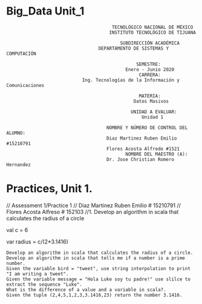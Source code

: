 # Big_Data Unit_1

                                           TECNOLÓGICO NACIONAL DE MÉXICO
                                          INSTITUTO TECNOLÓGICO DE TIJUANA

                                              SUBDIRECCIÓN ACADÉMICA
                                      DEPARTAMENTO DE SISTEMAS Y COMPUTACIÓN

                                                    SEMESTRE: 
                                                Enero - Junio 2020
                                                     CARRERA: 
                                Ing. Tecnologías de la Información y Comunicaciones

                                                     MATERIA:
                                                   Datos Masivos
                                          
                                                  UNIDAD A EVALUAR:
                                                      Unidad 1

                                         NOMBRE Y NÚMERO DE CONTROL DEL ALUMNO:
                                         Diaz Martinez Ruben Emilio #15210791
                                         Flores Acosta Alfredo #1521
                                                NOMBRE DEL MAESTRO (A):
                                         Dr. Jose Christian Romero Hernandez 
# Practices, Unit 1.
// Assessment 1/Practice 1 // Diaz Martinez Ruben Emilio # 15210791
// Flores Acosta Alfreso # 152103
//1. Develop an algorithm in scala that calculates the radius of a circle

val c = 6

var radius = c/(2*3.1416)

    Develop an algorithm in scala that calculates the radius of a circle.
    Develop an algorithm in scala that tells me if a number is a prime number.
    Given the variable bird = "tweet", use string interpolation to print "I am writing a tweet".
    Given the variable message = "Hola Luke soy tu padre!" use slilce to extract the sequence "Luke".
    What is the difference of a value and a variable in scala?.
    Given the tuple (2,4,5,1,2,3,3.1416,23) return the number 3.1416. 


